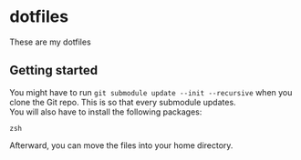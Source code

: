 # dotfiles
These are my dotfiles
## Getting started
You might have to run `git submodule update --init --recursive` when you clone the Git repo. This is so that every submodule updates.<br>
You will also have to install the following packages:
```
zsh
```
Afterward, you can move the files into your home directory.
